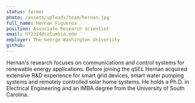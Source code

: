 ```yaml
---
status: former
photo: /assets/uploads/team/hernan.jpg
full_name: Hernan Figueroa
position: Associate Research Scientist
email: hf2314@columbia.edu
employer: The George Washington University
github:
---
```

Hernan's research focuses on communications and control systems for renewable energy applications. Before joining the qSEL Hernan acquired extensive R&D experience for smart grid devices, smart water pumping systems and remotely controlled solar home systems. He holds a Ph.D. in Electrical Engineering and an IMBA degree from the University of South Carolina.
